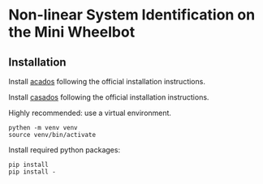 # Non-linear System Identification on the Mini Wheelbot

## Installation
Install [acados](https://github.com/acados/acados) following the official installation instructions.

Install [casados](https://github.com/FreyJo/casados-integrators) following the official installation instructions.

Highly recommended: use a virtual environment.
```
pythen -m venv venv
source venv/bin/activate
```

Install required python packages:
```
pip install
pip install -
```
